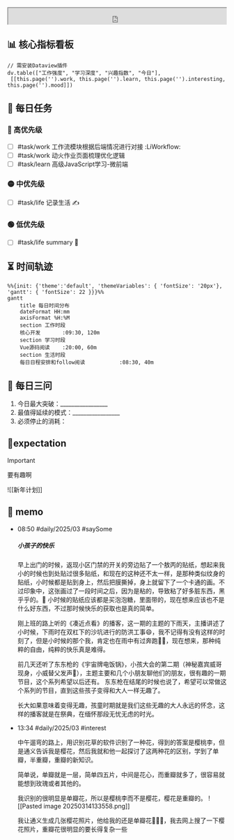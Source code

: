 <div style=" width: 100%; height:40;overflow: hidden; "><iframe src="https://widget.pkmer.cn/free/miniTianqi?user=d8bc5ad7-89bd-45c7-9fe5-525a37000038&select-theme=tf&theme=%E7%BB%8F%E5%85%B8&input-text=%E9%83%91%E5%B7%9E&theme-color=%23A77777FF&select-icon=pear" allow="fullscreen" style=" height: 100%; width: 100%;"></iframe></div>

## 📊 核心指标看板 
```dataviewjs
// 需安装Dataview插件
dv.table(["工作强度", "学习深度", "兴趣指数", "今日"], 
 [[this.page('').work, this.page('').learn, this.page('').interesting, this.page('').mood]])
```

## 🎯 每日任务
### 🔴 高优先级
- [ ] #task/work 工作流模块根据后端情况进行对接 :LiWorkflow:
- [ ] #task/work 动火作业页面梳理优化逻辑
- [ ] #task/learn 高级JavaScript学习-微前端 

### 🟡 中优先级
- [ ] #task/life 记录生活 ✍

### 🟢 低优先级
- [ ] #task/life summary 🚟

## ⏳ 时间轨迹
```mermaid
%%{init: {'theme':'default', 'themeVariables': { 'fontSize': '20px'}, 'gantt': { 'fontSize': 22 }}}%%
gantt
    title 每日时间分布
    dateFormat HH:mm
    axisFormat %H:%M
    section 工作时段
    核心开发       :09:30, 120m
    section 学习时段
    Vue源码阅读    :20:00, 60m
	section 生活时段
    每日日程安排和follow阅读           :08:30, 40m
```

## 📌 每日三问
1. 今日最大突破：_________________
2. 最值得延续的模式：_________________
3. 必须停止的消耗：

## 🚩expectation

> [!important]
> 要有趣啊

![[新年计划]]


## 📝 memo

- 08:50 
	#daily/2025/03 #saySome 
	##### 小孩子的快乐
	早上出门的时候，返现小区门禁的开关的旁边贴了一个敖丙的贴纸，想起来我小的时候也到处贴过很多贴纸，和现在的这种还不太一样，是那种类似纹身的贴纸，小时候都是贴到身上，然后把膜撕掉，身上就留下了一个卡通的画。不过印象中，这张画过了一段时间之后，因为是粘的，导致粘了好多脏东西，黑乎乎的。🤣
	小时候的贴纸应该都是买泡泡糖，里面带的，现在想来应该也不是什么好东西，不过那时候快乐的获取也是真的简单。
	
	刚上班的路上听的《凑近点看》的播客，这一期的主题的下雨天，主播讲述了小时候，下雨时在双杠下的沙坑进行的防洪工事😄，我不记得有没有这样的时刻了，但是小时候的那个我，肯定也在雨中有过奔跑🏃‍♀️，现在想来，那种纯粹的自由，纯粹的快乐真是难得。
	
	前几天还听了东东枪的《宇宙牌电饭锅》，小孩大会的第二期（神秘嘉宾威哥现身，小威替父发声🤣），主题主要和几个小朋友聊他们的朋友，很有趣的一期节目，这个系列希望以后还有。
	东东枪在结尾的时候也说了，希望可以常做这个系列的节目，直到这些孩子变得和大人一样无趣了。
	
	长大如果意味着变得无趣，孩童时期就是我们这些无趣的大人永远的怀念，这样的播客就是在祭典，在缅怀那段无忧无虑的时光。
- 13:34 
	#daily/2025/03 #interest
	
	中午遛弯的路上，用识别花草的软件识别了一种花，得到的答案是樱桃李，但是通义告诉我是樱花，然后我就和他一起探讨了这两种花的区别，学到了单瓣，半重瓣，重瓣的新知识。
	
	简单说，单瓣就是一层，简单四五片，中间是花心，而重瓣就多了，很容易就能想到玫瑰或者其他的。
	
	我识别的很明显是单瓣花，所以是樱桃李而不是樱花，樱花是重瓣的。
	![[Pasted image 20250314133558.png]]
	
	我让通义生成几张樱花照片，他给我的还是单瓣花🤔🤔🤔，我去网上搜了一下樱花照片，重瓣花很明显的要长得复杂一些